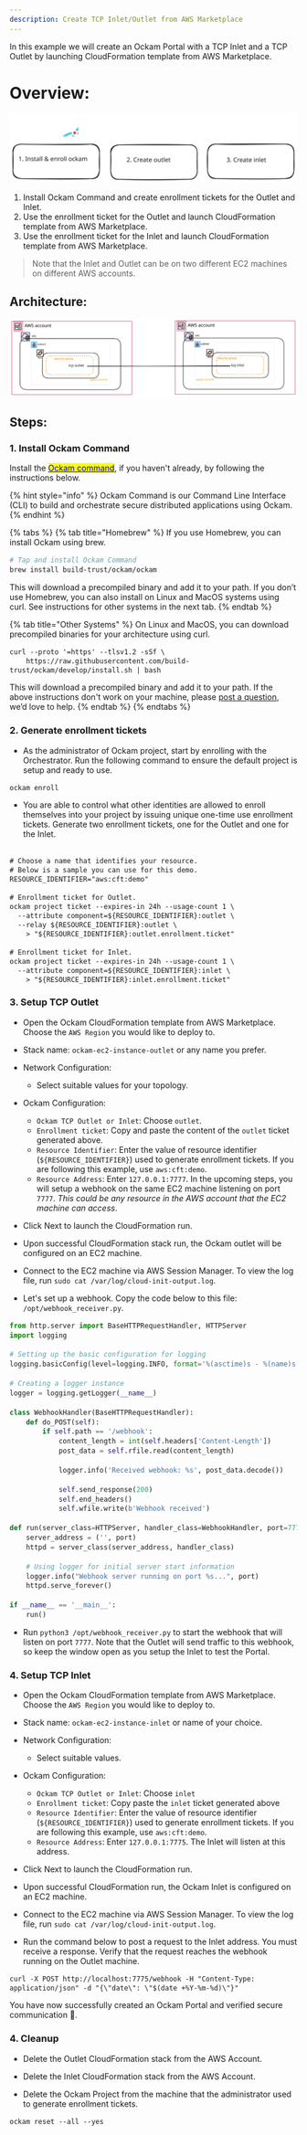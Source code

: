 ```yaml
---
description: Create TCP Inlet/Outlet from AWS Marketplace
---
```

In this example we will create an Ockam Portal with a TCP Inlet and a TCP Outlet by launching CloudFormation template from AWS Marketplace.

# Overview:

<img src="../../.gitbook/assets/aws_marketplace.svg" alt="" class="gitbook-drawing">

1. Install Ockam Command and create enrollment tickets for the Outlet and Inlet.
2. Use the enrollment ticket for the Outlet and launch CloudFormation template from AWS Marketplace.
3. Use the enrollment ticket for the Inlet and launch CloudFormation template from AWS Marketplace.

> Note that the Inlet and Outlet can be on two different EC2 machines on different AWS accounts.

## Architecture:

<img src="../../.gitbook/assets/aws_marrketplace_inlet_outlet.svg" alt="" class="gitbook-drawing">

## Steps:

### 1. Install Ockam Command

Install the [<mark style="color:blue;">Ockam
command</mark>](https://docs.ockam.io/#quick-start), if you haven't already, by following
the instructions below.

{% hint style="info" %}
Ockam Command is our Command Line Interface (CLI) to build and orchestrate secure
distributed applications using Ockam.
{% endhint %}

{% tabs %}
{% tab title="Homebrew" %}
If you use Homebrew, you can install Ockam using brew.

```sh
# Tap and install Ockam Command
brew install build-trust/ockam/ockam
```

This will download a precompiled binary and add it to your path. If you don’t use
Homebrew, you can also install on Linux and MacOS systems using curl. See instructions for
other systems in the next tab.
{% endtab %}

{% tab title="Other Systems" %}
On Linux and MacOS, you can download precompiled binaries for your architecture using curl.

```shell
curl --proto '=https' --tlsv1.2 -sSf \
    https://raw.githubusercontent.com/build-trust/ockam/develop/install.sh | bash
```

This will download a precompiled binary and add it to your path. If the above instructions
don't work on your machine, please [post a
question](https://github.com/build-trust/ockam/discussions), we’d love to help.
{% endtab %}
{% endtabs %}

### 2. Generate enrollment tickets

- As the administrator of Ockam project, start by enrolling with the Orchestrator. Run the following command to ensure the default project is setup and ready to use.

```shell
ockam enroll
```

- You are able to control what other identities are allowed to enroll themselves into your project by issuing unique one-time use enrollment tickets. Generate two enrollment tickets, one for the Outlet and one for the Inlet.

```shell

# Choose a name that identifies your resource.
# Below is a sample you can use for this demo.
RESOURCE_IDENTIFIER="aws:cft:demo"

# Enrollment ticket for Outlet.
ockam project ticket --expires-in 24h --usage-count 1 \
  --attribute component=${RESOURCE_IDENTIFIER}:outlet \
  --relay ${RESOURCE_IDENTIFIER}:outlet \
    > "${RESOURCE_IDENTIFIER}:outlet.enrollment.ticket"

# Enrollment ticket for Inlet.
ockam project ticket --expires-in 24h --usage-count 1 \
  --attribute component=${RESOURCE_IDENTIFIER}:inlet \
    > "${RESOURCE_IDENTIFIER}:inlet.enrollment.ticket"

```

### 3. Setup TCP Outlet

- Open the Ockam CloudFormation template from AWS Marketplace. Choose the `AWS Region` you would like to deploy to.

- Stack name: `ockam-ec2-instance-outlet` or any name you prefer.

- Network Configuration:
  - Select suitable values for your topology.

- Ockam Configuration:
  - `Ockam TCP Outlet or Inlet`: Choose `outlet`.
  - `Enrollment ticket`: Copy and paste the content of the `outlet` ticket generated above.
  - `Resource Identifier`: Enter the value of resource identifier (`${RESOURCE_IDENTIFIER}`) used to generate enrollment tickets. If you are following this example, use `aws:cft:demo`.
  - `Resource Address`: Enter `127.0.0.1:7777`. In the upcoming steps, you will setup a webhook on the same EC2 machine listening on port `7777`. _This could be any resource in the AWS account that the EC2 machine can access_.

- Click Next to launch the CloudFormation run.

- Upon successful CloudFormation stack run, the Ockam outlet will be configured on an EC2 machine.

- Connect to the EC2 machine via AWS Session Manager. To view the log file, run `sudo cat /var/log/cloud-init-output.log`.

- Let's set up a webhook. Copy the code below to this file: `/opt/webhook_receiver.py`.

```py
from http.server import BaseHTTPRequestHandler, HTTPServer
import logging

# Setting up the basic configuration for logging
logging.basicConfig(level=logging.INFO, format='%(asctime)s - %(name)s - %(levelname)s - %(message)s')

# Creating a logger instance
logger = logging.getLogger(__name__)

class WebhookHandler(BaseHTTPRequestHandler):
    def do_POST(self):
        if self.path == '/webhook':
            content_length = int(self.headers['Content-Length'])
            post_data = self.rfile.read(content_length)

            logger.info('Received webhook: %s', post_data.decode())

            self.send_response(200)
            self.end_headers()
            self.wfile.write(b'Webhook received')

def run(server_class=HTTPServer, handler_class=WebhookHandler, port=7777):
    server_address = ('', port)
    httpd = server_class(server_address, handler_class)

    # Using logger for initial server start information
    logger.info("Webhook server running on port %s...", port)
    httpd.serve_forever()

if __name__ == '__main__':
    run()

```

- Run `python3 /opt/webhook_receiver.py` to start the webhook that will listen on port `7777`. Note that the Outlet will send traffic to this webhook, so keep the window open as you setup the Inlet to test the Portal.

### 4. Setup TCP Inlet

- Open the Ockam CloudFormation template from AWS Marketplace. Choose the `AWS Region` you would like to deploy to.

- Stack name: `ockam-ec2-instance-inlet` or name of your choice.

- Network Configuration:
  - Select suitable values.

- Ockam Configuration:
  - `Ockam TCP Outlet or Inlet`: Choose `inlet`
  - `Enrollment ticket`: Copy paste the `inlet` ticket generated above
  - `Resource Identifier`: Enter the value of resource identifier (`${RESOURCE_IDENTIFIER}`) used to generate enrollment tickets. If you are following this example, use `aws:cft:demo`.
  - `Resource Address`: Enter `127.0.0.1:7775`. The Inlet will listen at this address.

- Click Next to launch the CloudFormation run.

- Upon successful CloudFormation run, the Ockam Inlet is configured on an EC2 machine.

- Connect to the EC2 machine via AWS Session Manager. To view the log file, run `sudo cat /var/log/cloud-init-output.log`.

- Run the command below to post a request to the Inlet address. You must receive a response. Verify that the request reaches the webhook running on the Outlet machine.

```shell
curl -X POST http://localhost:7775/webhook -H "Content-Type: application/json" -d "{\"date\": \"$(date +%Y-%m-%d)\"}"
```

You have now successfully created an Ockam Portal and verified secure communication 🎉.

### 4. Cleanup

- Delete the Outlet CloudFormation stack from the AWS Account.

- Delete the Inlet CloudFormation stack from the AWS Account.

- Delete the Ockam Project from the machine that the administrator used to generate enrollment tickets.

```shell
ockam reset --all --yes
```